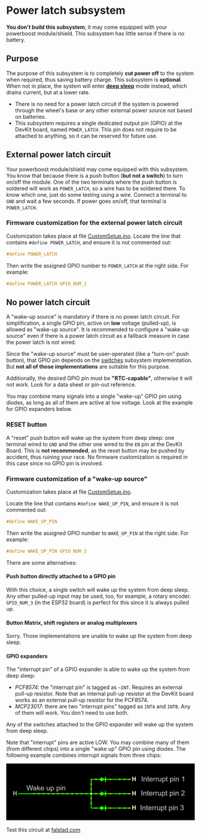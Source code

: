 # Power latch subsystem

**You don't build this subsystem**, it may come equipped with your powerboost module/shield.
This subsystem has little sense if there is no battery.

## Purpose

The purpose of this subsystem is to completely **cut power off** to the system when required, thus saving battery charge. This subsystem is **optional**. When not in place, the system will enter [**deep sleep**](https://randomnerdtutorials.com/esp32-deep-sleep-arduino-ide-wake-up-sources/) mode instead, which drains current, but at a lower rate.

- There is no need for a power latch circuit if the system is powered through the wheel's base or any other external power source not based on batteries.
- This subsystem requires a single dedicated output pin (GPIO) at the DevKit board, named `POWER_LATCH`. This pin does not require to be attached to anything, so it can be reserved for future use.

## External power latch circuit

Your powerboost module/shield may come equipped with this subsystem. You know that because there is a push button (**but not a switch**) to turn on/off the module. One of the two terminals where the push button is soldered will work as `POWER_LATCH`, so a wire has to be soldered there. To know which one, just do some testing using a wire. Connect a terminal to `GND` and wait a few seconds. If power goes on/off, that terminal is `POWER_LATCH`.

### Firmware customization for the external power latch circuit

Customization takes place at file [CustomSetup.ino](../../../../src/Firmware/CustomSetup/CustomSetup.ino).
Locate the line that contains `#define POWER_LATCH`, and ensure it is not commented out:

```c
#define POWER_LATCH
```

Then write the assigned GPIO number to `POWER_LATCH` at the right side. For example:

```c
#define POWER_LATCH GPIO_NUM_1
```

## No power latch circuit

A "wake-up source" is mandatory if there is no power latch circuit.
For simplification, a single GPIO pin, active on **low** voltage (pulled-up), is allowed as "wake-up source".
It is recommended to configure a "wake-up source" even if there is a power latch circuit
as a fallback measure in case the power latch is not wired.

Since the "wake-up source" must be user-operated (like a "turn-on" push button),
that GPIO pin depends on the [switches](../Switches/Switches_en.md) subsystem implementation.
But **not all of those implementations** are suitable for this purpose.

Additionally, the desired GPIO pin must be **"RTC-capable"**, otherwise it will not work.
Look for a data sheet or pin-out reference.

You may combine many signals into a single "wake-up" GPIO pin using diodes,
as long as all of them are active at low voltage.
Look at the example for GPIO expanders below.

### RESET button

A "reset" push button will wake up the system from deep sleep:
one terminal wired to `GND` and the other one wired to the `EN` pin at the DevKit Board.
This is **not recommended**, as the reset button may be pushed by accident, thus ruining your race.
No firmware customization is required in this case since no GPIO pin is involved.

### Firmware customization of a "wake-up source"

Customization takes place at file [CustomSetup.ino](../../../../src/Firmware/CustomSetup/CustomSetup.ino).

Locate the line that contains `#define WAKE_UP_PIN`, and ensure it is not commented out:

```c
#define WAKE_UP_PIN
```

Then write the assigned GPIO number to `WAKE_UP_PIN` at the right side. For example:

```c
#define WAKE_UP_PIN GPIO_NUM_3
```

There are some alternatives:

#### Push button directly attached to a GPIO pin

With this choice, a single switch will wake up the system from deep sleep.
Any other pulled-up input may be used, too, for example, a rotary encoder.
`GPIO_NUM_3` (in the ESP32 board) is perfect for this since it is always pulled up.

#### Button Matrix, shift registers or analog multiplexers

Sorry. Those implementations are unable to wake up the system from deep sleep.

#### GPIO expanders

The "interrupt pin" of a GPIO expander is able to wake up the system from deep sleep:

- *PCF8574*: the "interrupt pin" is tagged as `~INT`.
  Requires an external pull-up resistor.
  Note that an internal pull-up resistor at the DevKit board works as an external pull-up resistor for the PCF8574.
- *MCP23017*: there are two "interrupt pins" tagged as `INTA` and `INTB`.
  Any of them will work.
  You don't need to use both.

Any of the switches attached to the GPIO expander will wake up the system from deep sleep.

Note that "interrupt" pins are active LOW.
You may combine many of them (from different chips) into a single "wake up" GPIO pin using diodes.
The following example combines interrupt signals from three chips:

![Interrupts OR](./InterruptsOR.png)

Test this circuit at [falstad.com](https://falstad.com/circuit/circuitjs.html?ctz=CQAgjCAMB0l3BWcMBMcUHYMGZIA4UA2ATmIxAUgoqoQFMBaMMAKAA8QAWfEFYpBAkK9ieLr04gAkgDsALnQBOigK4AHOQB0AzmoCWMnaw7dy2TigqCQ5pJJSTZC5eq26DOlOy6RJ2YhCClv6S9o7ySqoaOvqG2tgsADI2aDbYwth4fulQ4CAAZgCGADbadNSQLAAmElTYOdip9cKWVXRFKsVyLADutbx4Yg51OZXJjVQogzZZA2JUEEWl5UiVNcNzKZPTre2Fnd0AsilpwkwZo7zQCL39zXezaw9+TbO7HV1JWzN+s5mSCwKJTKFVuG3ujVOUG8KGCKCQYAQLzEYRAAHVCgBrOg6dQxAwsIA)
